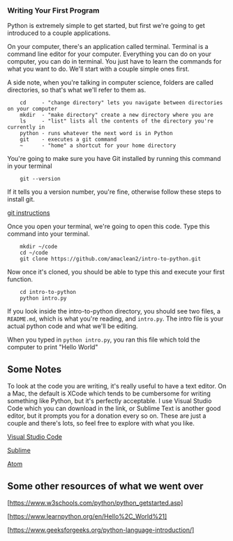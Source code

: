 ### Writing Your First Program

Python is extremely simple to get started, but first we're going to get introduced to a couple applications.

On your computer, there's an application called terminal. Terminal is a command line editor for your computer. Everything you can do on your computer, you can do in terminal. You just have to learn the commands for what you want to do. We'll start with a couple simple ones first.

A side note, when you're talking in computer science, folders are called directories, so that's what we'll refer to them as.

```
    cd     - "change directory" lets you navigate between directories on your computer
    mkdir  - "make directory" create a new directory where you are
    ls     - "list" lists all the contents of the directory you're currently in
    python - runs whatever the next word is in Python
    git    - executes a git command
    ~      - "home" a shortcut for your home directory
```

You're going to make sure you have Git installed by running this command in your terminal

```
    git --version
```

If it tells you a version number, you're fine, otherwise follow these steps to install git.

[git instructions](https://www.atlassian.com/git/tutorials/install-git)

Once you open your terminal, we're going to open this code.
Type this command into your terminal.

```
    mkdir ~/code
    cd ~/code
    git clone https://github.com/amaclean2/intro-to-python.git
```

Now once it's cloned, you should be able to type this and execute your first function.

```
    cd intro-to-python
    python intro.py
```

If you look inside the intro-to-python directory, you should see two files, a ```README.md```, which is what you're reading, and ```intro.py```.
The intro file is your actual python code and what we'll be editing.

When you typed in ```python intro.py```, you ran this file which told the computer to print "Hello World"

## Some Notes

To look at the code you are writing, it's really useful to have a text editor. On a Mac, the default is XCode which tends to be cumbersome for writing something like Python, but it's perfectly acceptable. I use Visual Studio Code which you can download in the link, or Sublime Text is another good editor, but it prompts you for a donation every so on. These are just a couple and there's lots, so feel free to explore with what you like.

[Visual Studio Code](https://code.visualstudio.com/download)

[Sublime](https://www.sublimetext.com/3)

[Atom](https://atom.io/)

## Some other resources of what we went over

[https://www.w3schools.com/python/python_getstarted.asp]

[https://www.learnpython.org/en/Hello%2C_World%21]

[https://www.geeksforgeeks.org/python-language-introduction/]